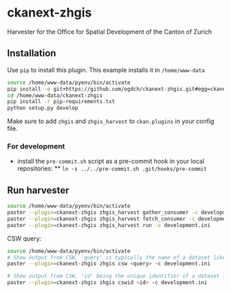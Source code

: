 ckanext-zhgis
=============

Harvester for the Office for Spatial Development of the Canton of Zurich

## Installation

Use `pip` to install this plugin. This example installs it in `/home/www-data`

```bash
source /home/www-data/pyenv/bin/activate
pip install -e git+https://github.com/ogdch/ckanext-zhgis.git#egg=ckanext-zhgis --src /home/www-data
cd /home/www-data/ckanext-zhgis
pip install -r pip-requirements.txt
python setup.py develop
```

Make sure to add `zhgis` and `zhgis_harvest` to `ckan.plugins` in your config file.

### For development
* install the `pre-commit.sh` script as a pre-commit hook in your local repositories:
** `ln -s ../../pre-commit.sh .git/hooks/pre-commit`

## Run harvester

```bash
source /home/www-data/pyenv/bin/activate
paster --plugin=ckanext-zhgis zhgis_harvest gather_consumer -c development.ini &
paster --plugin=ckanext-zhgis zhgis_harvest fetch_consumer -c development.ini &
paster --plugin=ckanext-zhgis zhgis_harvest run -c development.ini
```

CSW query:

```bash
source /home/www-data/pyenv/bin/activate
# Show output from CSW, 'query' is typically the name of a dataset like 'swissboundaries3D'
paster --plugin=ckanext-zhgis zhgis csw <query> -c development.ini

# Show output from CSW, 'id' being the unique identifier of a dataset like 'b3bd50ae-b026-40a0-8b39-1cbcd4c4ac98'
paster --plugin=ckanext-zhgis zhgis cswid <id> -c development.ini
```
